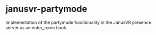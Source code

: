 # janusvr-partymode
Implementation of the partymode functionality in the JanusVR presence server as an enter_room hook.
